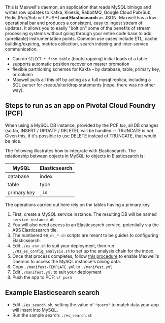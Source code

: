 <div id="maxwell-header">
</div>

This is Maxwell's daemon, an application that reads MySQL binlogs and writes
row updates to Kafka, Kinesis, RabbitMQ, Google Cloud Pub/Sub, Redis (Pub/Sub
or LPUSH) **and Elasticsearch** as JSON.  Maxwell has a low operational bar and
produces a consistent, easy to ingest stream of updates.  It allows you to
easily "bolt on" some of the benefits of stream processing systems without
going through your entire code base to add (unreliable) instrumentation points.
Common use cases include ETL, cache building/expiring, metrics collection,
search indexing and inter-service communication.

- Can do `SELECT * from table` (bootstrapping) initial loads of a table.
- supports automatic position recover on master promotion
- flexible partitioning schemes for Kakfa - by database, table, primary key, or column
- Maxwell pulls all this off by acting as a full mysql replica, including a SQL
  parser for create/alter/drop statements (nope, there was no other way).

## Steps to run as an app on Pivotal Cloud Foundry (PCF)

When using a MySQL DB instance, provided by the PCF _tile_, all DB changes (so far,
INSERT / UPDATE / DELETE), will be handled -- TRUNCATE is *not*.  Given this, if it's
possible to use DELETE instead of TRUNCATE, that would be nice.

The following illustrates how to integrate with Elasticsearch.  The relationship between
objects in MySQL to objects in Elasticsearch is:

MySQL | Elasticsearch
--- | ---
database | index
table | type
primary key | `_id`

The operations carried out here rely on the tables having a primary key.

1. First, create a MySQL service instance.  The resulting DB will be named `service_instance_db`
1. You will also need access to an Elasticsearch service, potentially via the A9S Elasticsearch tile.
1. The numbered `00_es_*.sh` scripts are meant to be guides to configuring Elasticsearch.
1. Edit `./es_env.sh` to suit your deployment, then run `./01_es_config_analysis.sh` to set up the analysis chain for the index.
1. Once that process completes, follow [this procedure](./MySQL_Tile_Service_Instance_Setup.md) to enable Maxwell's Daemon to access the MySQL instance's _binlog_ data.
1. Copy `./manifest-TEMPLATE.yml` to `./manifest.yml`
1. Edit `./manifest.yml` to suit your deployment
1. Push the app to PCF: `cf push`

## Example Elasticsearch search

- Edit `./es_search.sh`, setting the value of `"query"` to match data your app will insert into MySQL.
- Run the sample search: `./es_search.sh`

